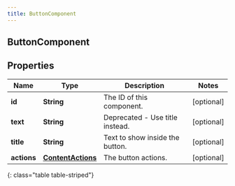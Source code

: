 ```yaml
---
title: ButtonComponent
---
```

## ButtonComponent


## Properties

| Name | Type | Description | Notes |
| ------------ | ------------- | ------------- | ------------- |
| **id** | <!----><!---->**String**<!----> | The ID of this component. |  [optional] |
| **text** | <!----><!---->**String**<!----> | Deprecated - Use title instead. |  [optional] |
| **title** | <!----><!---->**String**<!----> | Text to show inside the button. |  [optional] |
| **actions** | <!----><!---->[**ContentActions**](ContentActions.html)<!----> | The button actions. |  [optional] |
{: class="table table-striped"}



